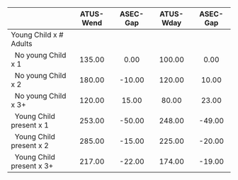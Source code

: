
|                      |    ATUS-Wend |     ASEC-Gap |    ATUS-Wday |     ASEC-Gap |
| -------------------- | :----------: | :----------: | :----------: | :----------: |
| Young Child x # Adults |              |              |              |              |
| &nbsp;&nbsp;No young Child x 1 |       135.00 |         0.00 |       100.00 |         0.00 |
| &nbsp;&nbsp;No young Child x 2 |       180.00 |       -10.00 |       120.00 |        10.00 |
| &nbsp;&nbsp;No young Child x 3+ |       120.00 |        15.00 |        80.00 |        23.00 |
| &nbsp;&nbsp;Young Child present x 1 |       253.00 |       -50.00 |       248.00 |       -49.00 |
| &nbsp;&nbsp;Young Child present x 2 |       285.00 |       -15.00 |       225.00 |       -20.00 |
| &nbsp;&nbsp;Young Child present x 3+ |       217.00 |       -22.00 |       174.00 |       -19.00 |

